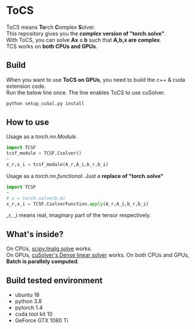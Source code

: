 # ToCS
ToCS means **To**rch **C**omplex **S**olver.  
This repository gives you the **_complex_ version of "torch.solve"**.  
With ToCS, you can solve **Ax = b** such that **A,b,x are complex**.  
TCS works on **both CPUs and GPUs**.

## Build
When you want to use **ToCS on GPUs**, you need to build the c++ & cuda extension code.  
Run the below line once. The line enables ToCS to use cuSolver.

```sh
python setup_cuSol.py install
```

## How to use
Usage as a _torch.nn.Module_. 

```python
import TCSF
tcsf_module = TCSF.Csolver()
~
x_r,x_i = tcsf_module(A_r,A_i,b_r,b_i)
```

Usage as a _torch.nn.functional_. Just a **replace of "torch.solve"**

```python
import TCSF
~
# x = torch.solve(b,A)
x_r,x_i = TCSF.CsolverFunction.apply(A_r,A_i,b_r,b_i)
```
\_r, \_i means real, imaginary part of the tensor respectively.
## What's inside?
On CPUs, [scipy.linalg.solve](https://docs.scipy.org/doc/scipy/reference/generated/scipy.linalg.solve.html#scipy.linalg.solve) works.  
On GPUs, [cuSolver's Dense linear solver](https://docs.nvidia.com/cuda/cusolver/index.html#cuSolverDN-linearsolver-reference) works. 
On both CPUs and GPUs, **Batch is parallely computed**.

## Build tested environment
- ubuntu 18  
- python 3.8  
- pytorch 1.4  
- cuda tool kit 10  
- GeForce GTX 1080 Ti  
